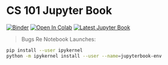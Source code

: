 # CS 101 Jupyter Book

[![Binder](https://mybinder.org/badge_logo.svg)](https://mybinder.org/v2/gh/the-intern/cs101/main)
[![Open In Colab](https://colab.research.google.com/assets/colab-badge.svg)](https://colab.research.google.com/github/googlecolab/colabtools/blob/master/notebooks/colab-github-demo.ipynb)
[![Latest Jupyter Book](https://img.shields.io/badge/CS101-Latest--Build-orange)](https://the-intern.github.io/cs101/intro.html)

> Bugs Re Notebook Launches:

```bash
pip install --user ipykernel
python -m ipykernel install --user --name=jupyterbook-env

```
